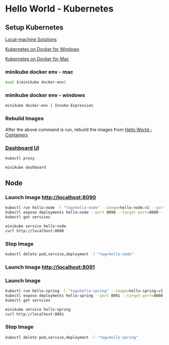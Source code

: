 # Hello World - Kubernetes

## Setup Kubernetes
[Local-machine Solutions](https://kubernetes.io/docs/setup/pick-right-solution/#local-machine-solutions)

[Kubernetes on Docker for Windows](https://docs.docker.com/docker-for-windows/#kubernetes)

[Kubernetes on Docker for Mac](https://docs.docker.com/docker-for-mac/#kubernetes)

### minikube docker env - mac
```bash
eval $(minikube docker-env)
```

### minikube docker env - windows
```bash
minikube docker-env | Invoke-Expression
```

### Rebuild Images 
After the above command is run, rebuild the images from  [Hello World - Containers](../02-Hello-World) 

### [Dashboard UI](http://localhost:8001/api/v1/namespaces/kube-system/services/https:kubernetes-dashboard:/proxy/)
```bash
kubectl proxy

minikube dashboard
```
## Node

### Launch Image [http://localhost:8090](http://localhost:8090)
```bash
kubectl run hello-node -l "tag=hello-node" --image=hello-node:v1 --port=8080 --image-pull-policy=Never
kubectl expose deployments hello-node --port 8090 --target-port=8080 --type LoadBalancer -l "tag=hello-node"
kubectl get services

minikube service hello-node
curl http://localhost:8090
```

### Stop Image
```bash
kubectl delete pod,service,deployment -l "tag=hello-node"
```

### Launch Image [http://localhost:8091](http://localhost:8091)

### Launch Image
```bash
kubectl run hello-spring -l "tag=hello-spring" --image=hello-spring:v1 --port=8080 --image-pull-policy=Never
kubectl expose deployments hello-spring --port 8091 --target-port=8080 --type LoadBalancer -l "tag=hello-spring"
kubectl get services

minikube service hello-spring
curl http://localhost:8091
```

### Stop Image
```bash
kubectl delete pod,service,deployment -l "tag=hello-spring"
```


